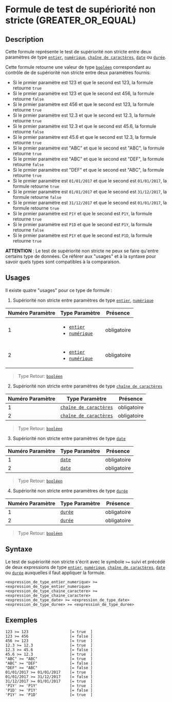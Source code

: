 # Formule de test de supériorité non stricte (GREATER\_OR\_EQUAL)

## Description

Cette formule représente le test de supériorité non stricte entre deux paramètres de type [`entier`][valeur-de-retour], [`numérique`][valeur-de-retour], [`chaîne de caractères`][valeur-de-retour], [`date`][valeur-de-retour] ou [`durée`][valeur-de-retour].

Cette formule retourne une valeur de type [`booléen`][valeur-de-retour] correspondant au contrôle de de supériorité non stricte entre deux paramètres fournis:

- Si le prmier paramètre est 123 et que le second est 123, la formule retourne `true`
- Si le prmier paramètre est 123 et que le second est 456, la formule retourne `false`
- Si le prmier paramètre est 456 et que le second est 123, la formule retourne `true`
- Si le prmier paramètre est 12.3 et que le second est 12.3, la formule retourne `true`
- Si le prmier paramètre est 12.3 et que le second est 45.6, la formule retourne `false`
- Si le prmier paramètre est 45.6 et que le second est 12.3, la formule retourne `true`
- Si le prmier paramètre est "ABC" et que le second est "ABC", la formule retourne `true`
- Si le prmier paramètre est "ABC" et que le second est "DEF", la formule retourne `false`
- Si le prmier paramètre est "DEF" et que le second est "ABC", la formule retourne `true`
- Si le prmier paramètre est `01/01/2017` et que le second est `01/01/2017`, la formule retourne `true`
- Si le prmier paramètre est `01/01/2017` et que le second est `31/12/2017`, la formule retourne `false`
- Si le prmier paramètre est `31/12/2017` et que le second est `01/01/2017`, la formule retourne `true`
- Si le prmier paramètre est `P1Y` et que le second est `P1Y`, la formule retourne `true`
- Si le prmier paramètre est `P1D` et que le second est `P1Y`, la formule retourne `false`
- Si le prmier paramètre est `P1Y` et que le second est `P1D`, la formule retourne `true`

__ATTENTION__ :
Le test de supériorité non stricte ne peux se faire qu'entre certains type de données. Ce référer aux "usages" et à la syntaxe pour savoir quels types sont compatibles à la comparaison.

## Usages

Il existe quatre "usages" pour ce type de formule :

1. Supériorité non stricte entre paramètres de type [`entier`][valeur-de-retour], [`numérique`][valeur-de-retour]

|Numéro Paramètre|Type Paramètre|Présence|
|--------------|--------------|--------------|
|1|<ul><li>[`entier`][valeur-de-retour]</li><li>[`numérique`][valeur-de-retour]</li></ul>|obligatoire|
|2|<ul><li>[`entier`][valeur-de-retour]</li><li>[`numérique`][valeur-de-retour]</li></ul>|obligatoire|

> Type Retour: [`booléen`][valeur-de-retour]

2. Supériorité non stricte entre paramètres de type [`chaîne de caractères`][valeur-de-retour]

|Numéro Paramètre|Type Paramètre|Présence|
|--------------|--------------|--------------|
|1|[`chaîne de caractères`][valeur-de-retour]|obligatoire|
|2|[`chaîne de caractères`][valeur-de-retour]|obligatoire|

> Type Retour: [`booléen`][valeur-de-retour]

3. Supériorité non stricte entre paramètres de type [`date`][valeur-de-retour]

|Numéro Paramètre|Type Paramètre|Présence|
|--------------|--------------|--------------|
|1|[`date`][valeur-de-retour]|obligatoire|
|2|[`date`][valeur-de-retour]|obligatoire|

> Type Retour: [`booléen`][valeur-de-retour]

4. Supériorité non stricte entre paramètres de type [`durée`][valeur-de-retour]

|Numéro Paramètre|Type Paramètre|Présence|
|--------------|--------------|--------------|
|1|[`durée`][valeur-de-retour]|obligatoire|
|2|[`durée`][valeur-de-retour]|obligatoire|

> Type Retour: [`booléen`][valeur-de-retour]

## Syntaxe

Le test de supériorité non stricte s'écrit avec le symbole `>=` suivi et précédé de deux expressions de type [`entier`][valeur-de-retour], [`numérique`][valeur-de-retour], [`chaîne de caractères`][valeur-de-retour], [`date`][valeur-de-retour] ou [`durée`][valeur-de-retour] auxquelles il faut appliquer la formule.

    <expression_de_type_entier_numerique> >= <expression_de_type_entier_numerique>
    <expression_de_type_chaine_caractere> >= <expression_de_type_chaine_caractere>
    <expression_de_type_date> >= <expression_de_type_date>
    <expression_de_type_duree> >= <expression_de_type_duree>

## Exemples

    123 >= 123                  [= true  ]
    123 >= 456                  [= false ]
    456 >= 123                  [= true  ]
    12.3 >= 12.3                [= true  ]
    12.3 >= 45.6                [= false ]
    45.6 >= 12.3                [= true  ]
    "ABC" >= "ABC"              [= true  ]
    "ABC" >= "DEF"              [= false ]
    "DEF" >= "ABC"              [= false ]
    01/01/2017 >= 01/01/2017    [= true  ]
    01/01/2017 >= 31/12/2017    [= false ]
    31/12/2017 >= 01/01/2017    [= true  ]
    'P1Y' >= 'P1Y'              [= true  ]
    'P1D' >= 'P1Y'              [= false ]
    'P1Y' >= 'P1D'              [= true  ]

[valeur-de-retour]: ../lexique.md#valeur-de-retour
